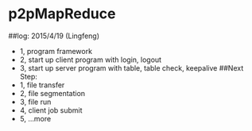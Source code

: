 # p2pMapReduce
##log: 2015/4/19 (Lingfeng)
- 1, program framework
- 2, start up client program with login, logout
- 3, start up server program with table, table check, keepalive
##Next Step:
- 1, file transfer
- 2, file segmentation
- 3, file run 
- 4, client job submit
- 5, ...more
